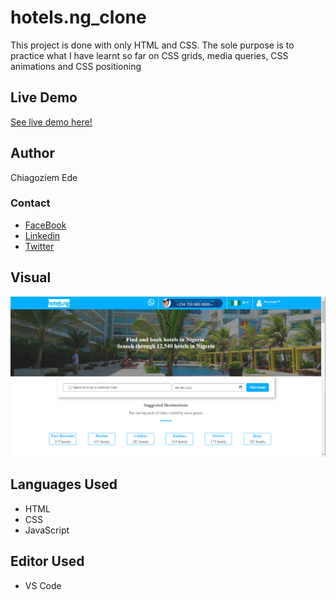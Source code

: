# hotels.ng_clone
This project is done with only HTML and CSS. The sole purpose is to practice what I have learnt so far on CSS grids, media queries, CSS animations and CSS positioning

## Live Demo
[See live demo here!](https://hotelsng-clone.netlify.app/)

## Author
Chiagoziem Ede

### Contact
* [FaceBook](https://web.facebook.com/chiagoziem.ede/)
* [Linkedin](https://www.linkedin.com/in/chiagoziem-ede-5152a4175/)
* [Twitter](https://twitter.com/elotachukwu)

## Visual
![the Home Page of hotels.ng_clone.](./assets/images/hotels.ng-clone-preview.PNG "First Page.")

## Languages Used
* HTML
* CSS
* JavaScript

## Editor Used
* VS Code
